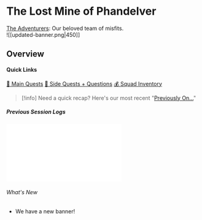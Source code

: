 
# The Lost Mine of Phandelver
[The Adventurers](The%20Adventurers.md): Our beloved team of misfits. <br>
![[updated-banner.png|450]]

## Overview
#### Quick Links
[📖 Main Quests](Main%20Quests.md)
[📁 Side Quests + Questions](Side%20Quests%20+%20Questions.md)
[💰 Squad Inventory](Squad%20Inventory.md)


> [!info] Need a quick recap? Here's our most recent "[Previously On...](Previously%20On....md)"

##### Previous Session Logs
![Latest Sessions](Latest%20Sessions.md)

###### What's New
- We have a new banner! 






